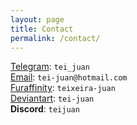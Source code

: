 ```yaml
---
layout: page
title: Contact
permalink: /contact/
---
```


[Telegram](https://t.me/tei_juan): `tei_juan`  
[Email](mailto:tei-juan@hotmail.com): `tei-juan@hotmail.com`  
[Furaffinity](https://www.furaffinity.net/user/teixeira-juan):  `teixeira-juan`  
[Deviantart](https://www.deviantart.com/tei-juan): `tei-juan`  
**Discord**:  `teijuan`